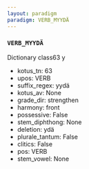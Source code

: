 ```yaml
---
layout: paradigm
paradigm: VERB_MYYDÄ
---
```

### ` VERB_MYYDÄ `

Dictionary class63 y
* kotus_tn: 63
* upos: VERB
* suffix_regex: yydä
* kotus_av: None
* grade_dir: strengthen
* harmony: front
* possessive: False
* stem_diphthong: None
* deletion: ydä
* plurale_tantum: False
* clitics: False
* pos: VERB
* stem_vowel: None
